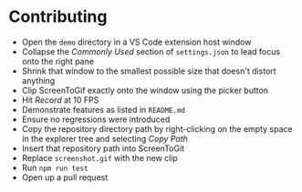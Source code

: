# Contributing

- Open the `demo` directory in a VS Code extension host window
- Collapse the *Commonly Used* section of `settings.json` to lead focus onto the right pane
- Shrink that window to the smallest possible size that doesn't distort anything
- Clip ScreenToGif exactly onto the window using the picker button
- Hit *Record* at 10 FPS
- Demonstrate features as listed in `README.md`
- Ensure no regressions were introduced
- Copy the repository directory path by right-clicking on the empty space in the explorer tree and selecting *Copy Path*
- Insert that repository path into ScreenToGit
- Replace `screenshot.gif` with the new clip
- Run `npm run test`
- Open up a pull request
